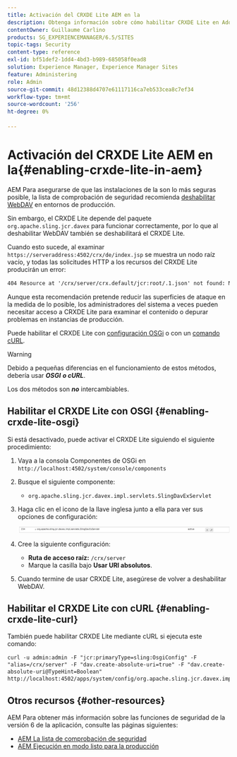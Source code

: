```yaml
---
title: Activación del CRXDE Lite AEM en la
description: Obtenga información sobre cómo habilitar CRXDE Lite en Adobe Experience Manager.
contentOwner: Guillaume Carlino
products: SG_EXPERIENCEMANAGER/6.5/SITES
topic-tags: Security
content-type: reference
exl-id: bf51def2-1dd4-4bd3-b989-685058f0ead8
solution: Experience Manager, Experience Manager Sites
feature: Administering
role: Admin
source-git-commit: 48d12388d4707e61117116ca7eb533cea8c7ef34
workflow-type: tm+mt
source-wordcount: '256'
ht-degree: 0%

---
```


# Activación del CRXDE Lite AEM en la{#enabling-crxde-lite-in-aem}

AEM Para asegurarse de que las instalaciones de la son lo más seguras posible, la lista de comprobación de seguridad recomienda [deshabilitar WebDAV](/help/sites-administering/security-checklist.md#disable-webdav) en entornos de producción.

Sin embargo, el CRXDE Lite depende del paquete `org.apache.sling.jcr.davex` para funcionar correctamente, por lo que al deshabilitar WebDAV también se deshabilitará el CRXDE Lite.

Cuando esto sucede, al examinar `https://serveraddress:4502/crx/de/index.jsp` se muestra un nodo raíz vacío, y todas las solicitudes HTTP a los recursos del CRXDE Lite producirán un error:

```xml
404 Resource at '/crx/server/crx.default/jcr:root/.1.json' not found: No resource found
```

Aunque esta recomendación pretende reducir las superficies de ataque en la medida de lo posible, los administradores del sistema a veces pueden necesitar acceso a CRXDE Lite para examinar el contenido o depurar problemas en instancias de producción.

Puede habilitar el CRXDE Lite con [configuración OSGi](#enabling-crxde-lite-osgi) o con un [comando cURL](#enabling-crxde-lite-curl).

>[!WARNING]
>
>Debido a pequeñas diferencias en el funcionamiento de estos métodos, debería usar ***OSGI*** ***o cURL***.
>
>Los dos métodos son ***no*** intercambiables.

## Habilitar el CRXDE Lite con OSGI {#enabling-crxde-lite-osgi}

Si está desactivado, puede activar el CRXDE Lite siguiendo el siguiente procedimiento:

1. Vaya a la consola Componentes de OSGi en `http://localhost:4502/system/console/components`
1. Busque el siguiente componente:

   * `org.apache.sling.jcr.davex.impl.servlets.SlingDavExServlet`

1. Haga clic en el icono de la llave inglesa junto a ella para ver sus opciones de configuración:

   ![chlimage_1-80](assets/chlimage_1-80a.png)

1. Cree la siguiente configuración:

   * **Ruta de acceso raíz:** `/crx/server`
   * Marque la casilla bajo **Usar URI absolutos**.

1. Cuando termine de usar CRXDE Lite, asegúrese de volver a deshabilitar WebDAV.

## Habilitar el CRXDE Lite con cURL {#enabling-crxde-lite-curl}

También puede habilitar CRXDE Lite mediante cURL si ejecuta este comando:

```shell
curl -u admin:admin -F "jcr:primaryType=sling:OsgiConfig" -F "alias=/crx/server" -F "dav.create-absolute-uri=true" -F "dav.create-absolute-uri@TypeHint=Boolean" http://localhost:4502/apps/system/config/org.apache.sling.jcr.davex.impl.servlets.SlingDavExServlet
```

## Otros recursos {#other-resources}

AEM Para obtener más información sobre las funciones de seguridad de la versión 6 de la aplicación, consulte las páginas siguientes:

* [AEM La lista de comprobación de seguridad](/help/sites-administering/security-checklist.md)
* [AEM Ejecución en modo listo para la producción](/help/sites-administering/production-ready.md)
